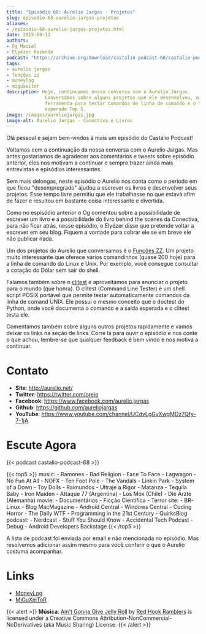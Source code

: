 ```yaml
---
title: "Episódio 68: Aurelio Jargas - Projetos"
slug: episodio-68-aurelio-jargas-projetos
aliases:
- /episodio-68-aurelio-jargas-projetos.html
date: 2015-09-13
authors:
- Og Maciel
- Elyézer Rezende
podcast: "https://archive.org/download/castalio-podcast-68/castalio-podcast-68.mp3"
tags:
- aurelio jargas
- funções zz
- moneylog
- miguxeitor
description: Hoje, continuamos nossa conversa com o Aurelio Jargas.
              Conversamos sobre alguns projetos que ele desenvolveu, uma
              ferramenta para testar comandos de linha de comando e o tão
              esperado Top 5.
image: /images/aureliojargas.jpg
image-alt: Aurelio Jargas - Conectiva e Livros
---
```


Olá pessoal e sejam bem-vindos à mais um episódio do Castálio Podcast!

Voltamos com a continuação da nossa conversa com o Aurelio Jargas. Mas antes
gostariamos de agradecer aos comentários e tweets sobre episódio anterior, eles
nos motivam a continuar e sempre trazer ainda mais entrevistas e episódios
interessantes.

Sem mais delongas, neste episódio o Aurelio nos conta como o período em que
ficou "desempregrado" ajudou a escrever os livros e desenvolver seus projetos.
Esse tempo livre permitiu que ele trabalhasse no que estava afim de fazer e
resultou em bastante coisa interessante e divertida.

Como no espisódio anterior o Og comentou sobre a possibilidade de escrever um
livro e a possibilidade do livro behind the scenes da Conectiva, para não ficar
atrás, nesse episódio, o Elyézer disse que pretende voltar a escrever em seu
blog. Fiquem a vontade para cobrar ele se em breve ele não publicar nada.

Um dos projetos do Aurelio que conversamos é o [Funções
ZZ](http://funcoeszz.net/). Um projeto muito interessante que oferece vários
comandinhos (quase 200 hoje) para a linha de comando do Linux e Unix. Por
exemplo, você consegue consultar a cotação do Dólar sem sair do shell.

Falamos também sobre o [clitest](https://github.com/aureliojargas/clitest) e
aproveitamos para anunciar o projeto para o mundo (que honra). O clitest
(Command Line Tester) é um shell script POSIX portável que permite testar
automaticamente comandos da linha de comand UNIX. Ele possui o mesmo conceito
que o doctest do Python, onde você documenta o comando e a saída esperada e o
clitest testa ele.

Comentamos também sobre alguns outros projetos rapidamente e vamos deixar os
links na seção de links. Corre lá para ouvir o episódio e nos conte o que
achou, lembre-se que qualquer feedback é bem vindo e nos motiva a continuar.

# Contato

- **Site**: <http://aurelio.net/>
- **Twitter**: <https://twitter.com/oreio>
- **Facebook**: <https://www.facebook.com/aurelio.jargas>
- **Github**: <https://github.com/aureliojargas>
- **YouTube**: <https://www.youtube.com/channel/UCdvLgGyXwgMDz7Qfy-7-1jA>

# Escute Agora

{{< podcast castalio-podcast-68 >}}

{{< top5 >}}
music:
    - Ramones
    - Bad Religion
    - Face To Face
    - Lagwagon
    - No Fun At All
    - NOFX
    - Ten Foot Pole
    - The Vandals
    - Linkin Park
    - System of a Down
    - Toy Dolls
    - Raimundos
    - Ultraje a Rigor
    - Matanza
    - Tequila Baby
    - Iron Maiden
    - Attaque 77 (Argentina)
    - Los Mox (Chile)
    - Die Ärzte (Alemanha)
movie:
    - Documentários
    - Ficção Científica
    - Terror
site:
    - BR-Linux
    - Blog MacMagazine
    - Android Central
    - Windows Central
    - Coding Horror
    - The Daily WTF
    - Programming in the 21st Century
    - QuirksBlog
podcast:
    - Nerdcast
    - Stuff You Should Know
    - Accidental Tech Podcast
    - Debug
    - Android Developers Backstage
{{< /top5 >}}

A lista de podcast foi enviada por email e não mencionada no episódio. Mas
resolvemos adicionar assim mesmo para você conferir o que o Aurelio costuma
acompanhar.

# Links

- [MoneyLog](http://aurelio.net/moneylog/)
- [MiGuXeiToR](http://www.coisinha.com.br/miguxeitor/)

{{< alert >}}
**Música**: [Ain\'t Gonna Give Jelly
Roll](http://freemusicarchive.org/music/Red_Hook_Ramblers/Live__WFMU_on_Antique_Phonograph_Music_Program_with_MAC_Feb_8_2011/Red_Hook_Ramblers_-_12_-_Aint_Gonna_Give_Jelly_Roll)
by [Red Hook Ramblers](http://www.redhookramblers.com/) is licensed under a
Creative Commons Attribution-NonCommercial-NoDerivatives (aka Music Sharing)
License.
{{< /alert >}}

